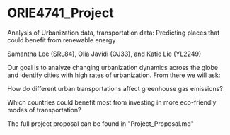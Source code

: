 # ORIE4741_Project

Analysis of Urbanization data, transportation data: Predicting places that could benefit from renewable energy

Samantha Lee (SRL84), Olia Javidi (OJ33), and Katie Lie (YL2249)

Our goal is to analyze changing urbanization dynamics across the globe and identify cities with high rates of urbanization. From there we will ask:

How do different urban transportations affect greenhouse gas emissions? 

Which countries could benefit most from investing in more eco-friendly modes of transportation?

The full project proposal can be found in "Project_Proposal.md"
